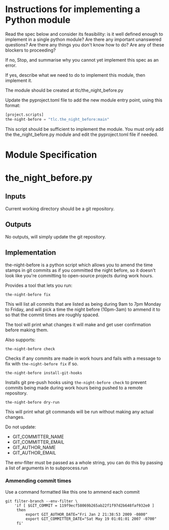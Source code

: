 
# Instructions for implementing a Python module

Read the spec below and consider its feasibility: is it well defined enough to implement in a single python module? Are there any important unanswered questions? Are there any things you don't know how to do? Are any of these blockers to proceeding?

If no, Stop, and summarise why you cannot yet implement this spec as an error.

If yes, describe what we need to do to implement this module, then implement it.

The module should be created at tlc/the_night_before.py


Update the pyproject.toml file to add the new module entry point, using this format:
```python
[project.scripts]
the-night-before = "tlc.the_night_before:main"
```

This script should be sufficient to implement the module. You must only add the the_night_before.py module and edit the pyproject.toml file if needed.

# Module Specification
# the_night_before.py

## Inputs

Current working directory should be a git repository.

## Outputs

No outputs, will simply update the git repository.

## Implementation

the-night-before is a python script which allows you to amend the time stamps in git commits as if you committed the night before, so it doesn't look like you're committing to open-source projects during work hours.

Provides a tool that lets you run:

```
the-night-before fix
```

This will list all commits that are listed as being during 9am to 7pm Monday to Friday, and will pick a time the night before (10pm-3am) to ammend it to so that the commit times are roughly spaced.

The tool will print what changes it will make and get user confirmation before making them.

Also supports:

```
the-night-before check
```

Checks if any commits are made in work hours and fails with a message to fix with `the-night-before fix` if so.

```
the-night-before install-git-hooks
```

Installs git pre-push hooks using `the-night-before check` to prevent commits being made during work hours being pushed to a remote repository.

```
the-night-before dry-run
```

This will print what git commands will be run without making any actual changes.

Do not update:
- GIT_COMMITTER_NAME
- GIT_COMMITTER_EMAIL
- GIT_AUTHOR_NAME
- GIT_AUTHOR_EMAIL

The env-filter must be passed as a whole string, you can do this by passing a list of arguments in to subprocess.run

### Ammending commit times

Use a command formatted like this one to ammend each commit

```
git filter-branch --env-filter \
    'if [ $GIT_COMMIT = 119f9ecf58069b265ab22f1f97d2b648faf932e0 ]
     then
         export GIT_AUTHOR_DATE="Fri Jan 2 21:38:53 2009 -0800"
         export GIT_COMMITTER_DATE="Sat May 19 01:01:01 2007 -0700"
     fi'
```
